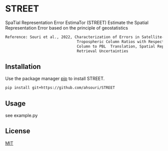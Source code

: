 # STREET

SpaTial Representation Error EstimaTor (STREET)
Estimate the Spatial Representation Error based on the principle of geostatistics

```bash
Reference: Souri et al., 2022, Characterization of Errors in Satellite-based HCHO/NO2, 
                                Tropospheric Column Ratios with Respect  to  Chemistry, 
                                Column to PBL  Translation, Spatial Representation, and
                                Retrieval Uncertainties 
```

## Installation

Use the package manager [pip](https://pip.pypa.io/en/stable/) to install STREET.

```bash
pip install git+https://github.com/ahsouri/STREET
```

## Usage

see example.py

## License
[MIT](https://choosealicense.com/licenses/mit/)
